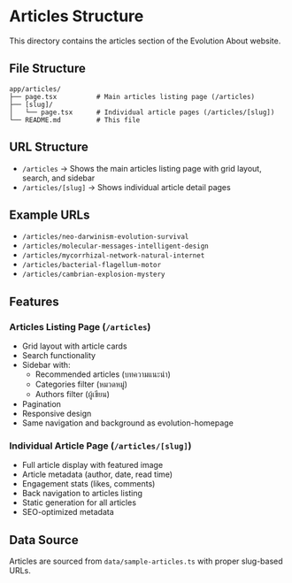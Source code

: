 # Articles Structure

This directory contains the articles section of the Evolution About website.

## File Structure

```
app/articles/
├── page.tsx          # Main articles listing page (/articles)
├── [slug]/
│   └── page.tsx      # Individual article pages (/articles/[slug])
└── README.md         # This file
```

## URL Structure

- `/articles` → Shows the main articles listing page with grid layout, search, and sidebar
- `/articles/[slug]` → Shows individual article detail pages

## Example URLs

- `/articles/neo-darwinism-evolution-survival`
- `/articles/molecular-messages-intelligent-design`
- `/articles/mycorrhizal-network-natural-internet`
- `/articles/bacterial-flagellum-motor`
- `/articles/cambrian-explosion-mystery`

## Features

### Articles Listing Page (`/articles`)

- Grid layout with article cards
- Search functionality
- Sidebar with:
  - Recommended articles (บทความแนะนำ)
  - Categories filter (หมวดหมู่)
  - Authors filter (ผู้เขียน)
- Pagination
- Responsive design
- Same navigation and background as evolution-homepage

### Individual Article Page (`/articles/[slug]`)

- Full article display with featured image
- Article metadata (author, date, read time)
- Engagement stats (likes, comments)
- Back navigation to articles listing
- Static generation for all articles
- SEO-optimized metadata

## Data Source

Articles are sourced from `data/sample-articles.ts` with proper slug-based URLs.
